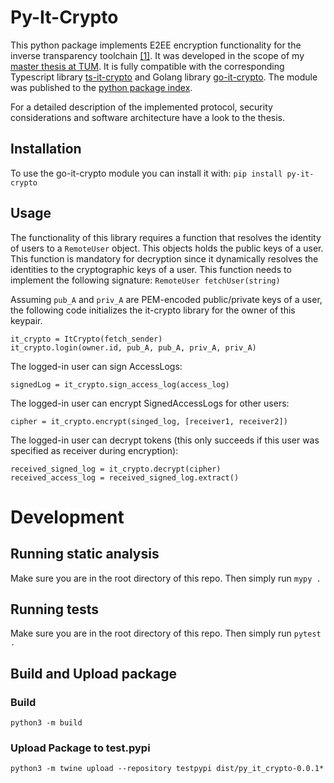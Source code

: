 # Py-It-Crypto

This python package implements E2EE encryption functionality for the inverse transparency toolchain [[1]](#1).
It was developed in the scope of my [master thesis at TUM](https://github.com/haggj/Masterarbeit). 
It is fully compatible with the corresponding Typescript library [ts-it-crypto](https://github.com/haggj/ts-it-crypto) and Golang library [go-it-crypto](https://github.com/haggj/go-it-crypto).
The module was published to the [python package index](https://pypi.org/project/py-it-crypto/1.0.0/).

For a detailed description of the implemented protocol, security considerations and software architecture have a look to the thesis.

## Installation
To use the go-it-crypto module you can install it with:
`pip install py-it-crypto`

## Usage

The functionality of this library requires a function that resolves the identity of users to a `RemoteUser` object.
This objects holds the public keys of a user.
This function is mandatory for decryption since it dynamically resolves the identities to the cryptographic keys
of a user.
This function needs to implement the following signature:
`RemoteUser fetchUser(string)`

Assuming `pub_A` and `priv_A` are PEM-encoded public/private keys of a user, the following code
initializes the it-crypto library for the owner of this keypair.

 ```
it_crypto = ItCrypto(fetch_sender)
it_crypto.login(owner.id, pub_A, pub_A, priv_A, priv_A)
 ```
The logged-in user can sign AccessLogs:

 ```
signedLog = it_crypto.sign_access_log(access_log)
 ```

The logged-in user can encrypt SignedAccessLogs for other users:

 ```
cipher = it_crypto.encrypt(singed_log, [receiver1, receiver2])
 ```

The logged-in user can decrypt tokens (this only succeeds if this user was specified as receiver during encryption):

 ```
received_signed_log = it_crypto.decrypt(cipher)
received_access_log = received_signed_log.extract()
 ```

# Development

## Running static analysis
Make sure you are in the root directory of this repo. Then simply run
```mypy .```

## Running tests
Make sure you are in the root directory of this repo. Then simply run
```pytest .```

## Build and Upload package

### Build
```python3 -m build```

### Upload Package to test.pypi
```python3 -m twine upload --repository testpypi dist/py_it_crypto-0.0.1*```
